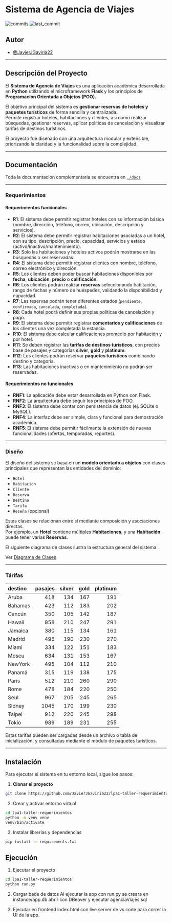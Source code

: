 # Sistema de Agencia de Viajes

![commits](https://badgen.net/github/commits/UR-CC/lp2-taller1?icon=github) 
![last_commit](https://img.shields.io/github/last-commit/UR-CC/lp2-taller1)

## Autor

- [@JavierJGaviria22](https://www.github.com/JavierJGaviria22)

---

## Descripción del Proyecto

El **Sistema de Agencia de Viajes** es una aplicación académica desarrollada en **Python** utilizando el microframework **Flask** y los principios de **Programación Orientada a Objetos (POO)**.

El objetivo principal del sistema es **gestionar reservas de hoteles y paquetes turísticos** de forma sencilla y centralizada.  
Permite registrar hoteles, habitaciones y clientes, así como realizar búsquedas, gestionar reservas, aplicar políticas de cancelación y visualizar tarifas de destinos turísticos.

El proyecto fue diseñado con una arquitectura modular y extensible, priorizando la claridad y la funcionalidad sobre la complejidad.  

---

## Documentación

Toda la documentación complementaria se encuentra en [`./docs`](./docs)

---

### Requerimientos

#### Requerimientos funcionales
- **R1**: El sistema debe permitir registrar hoteles con su información básica (nombre, dirección, teléfono, correo, ubicación, descripción y servicios).
- **R2**: El sistema debe permitir registrar habitaciones asociadas a un hotel, con su tipo, descripción, precio, capacidad, servicios y estado (activo/inactivo/mantenimiento).
- **R3**: Solo las habitaciones y hoteles activos podrán mostrarse en las búsquedas o ser reservadas.
- **R4**: El sistema debe permitir registrar clientes con nombre, teléfono, correo electrónico y dirección.
- **R5**: Los clientes deben poder buscar habitaciones disponibles por **fecha**, **ubicación**, **precio** o **calificación**.
- **R6**: Los clientes podrán realizar **reservas** seleccionando habitación, rango de fechas y número de huéspedes, validando la disponibilidad y capacidad.
- **R7**: Las reservas podrán tener diferentes estados (`pendiente`, `confirmada`, `cancelada`, `completada`).
- **R8**: Cada hotel podrá definir sus propias políticas de cancelación y pago.
- **R9**: El sistema debe permitir registrar **comentarios y calificaciones** de los clientes una vez completada la estancia.
- **R10**: El sistema debe calcular calificaciones promedio por habitación y por hotel.
- **R11**: Se deben registrar las **tarifas de destinos turísticos**, con precios base de pasajes y categorías **silver**, **gold** y **platinum**.
- **R12**: Los clientes podrán reservar **paquetes turísticos** combinando destino y categoría.
- **R13**: Las habitaciones inactivas o en mantenimiento no podrán ser reservadas.

#### Requerimientos no funcionales
- **RNF1**: La aplicación debe estar desarrollada en Python con Flask.
- **RNF2**: La arquitectura debe seguir los principios de POO.
- **RNF3**: El sistema debe contar con persistencia de datos (ej. SQLite o MySQL).
- **RNF4**: La interfaz debe ser simple, clara y funcional para demostración académica.
- **RNF5**: El sistema debe permitir fácilmente la extensión de nuevas funcionalidades (ofertas, temporadas, reportes).

---

### Diseño

El diseño del sistema se basa en un **modelo orientado a objetos** con clases principales que representan las entidades del dominio:

- `Hotel`
- `Habitacion`
- `Cliente`
- `Reserva`
- `Destino`
- `Tarifa`
- `Reseña` (opcional)

Estas clases se relacionan entre sí mediante composición y asociaciones directas.  
Por ejemplo, un **Hotel** contiene múltiples **Habitaciones**, y una **Habitación** puede tener varias **Reservas**.

El siguiente diagrama de clases ilustra la estructura general del sistema:

Ver [Diagrama de Clases](diagrama.md)

---

### Tárifas

|destino|pasajes|silver|gold|platinum|
|:---|---:|---:|---:|---:|
|Aruba|418|134|167|191|
|Bahamas|423|112|183|202|
|Cancún|350|105|142|187|
|Hawaii|858|210|247|291|
|Jamaica|380|115|134|161|
|Madrid|496|190|230|270|
|Miami|334|122|151|183|
|Moscu|634|131|153|167|
|NewYork|495|104|112|210|
|Panamá|315|119|138|175|
|Paris|512|210|260|290|
|Rome|478|184|220|250|
|Seul|967|205|245|265|
|Sidney|1045|170|199|230|
|Taipei|912|220|245|298|
|Tokio|989|189|231|255|

Estas tarifas pueden ser cargadas desde un archivo o tabla de inicialización, y consultadas mediante el módulo de paquetes turísticos.

---

## Instalación

Para ejecutar el sistema en tu entorno local, sigue los pasos:

1. **Clonar el proyecto**
```bash
git clone https://github.com/JavierJGaviria22/lpa1-taller-requerimientos.git
```

2. Crear y activar entorno virtual
```bash
cd lpa1-taller-requerimientos
python -m venv venv
venv/bin/activate
```

3. Instalar librerías y dependencias
```bash
pip install -r requirements.txt
```
    
## Ejecución

1. Ejecutar el proyecto
```bash
cd lpa1-taller-requerimientos
python run.py
```

2. Cargar bade de datos
Al ejecutar la app con run.py se creara en instance/app.db
abrir con DBeaver y ejecutar agenciaViajes.sql

3. Ejecutar en frontend index.html con live server de vs code para correr la UI de la app.
